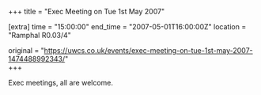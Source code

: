 +++
title = "Exec Meeting on Tue 1st May 2007"

[extra]
time = "15:00:00"
end_time = "2007-05-01T16:00:00Z"
location = "Ramphal R0.03/4"

original = "https://uwcs.co.uk/events/exec-meeting-on-tue-1st-may-2007-1474488992343/"    
+++

Exec meetings, all are welcome.

